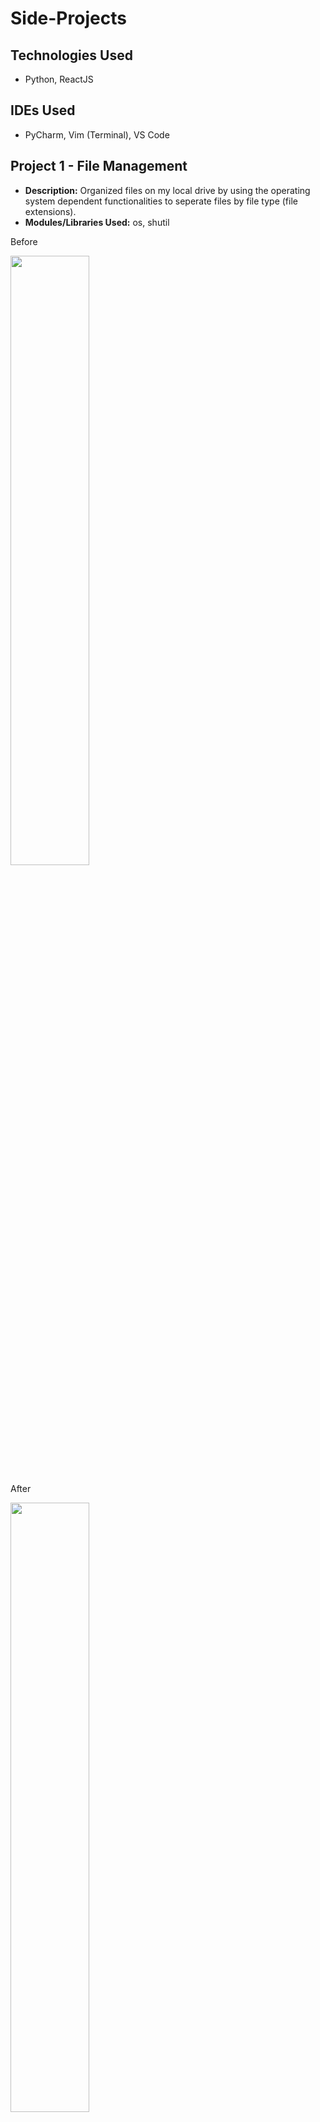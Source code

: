 # Side-Projects

## Technologies Used
  
   * Python, ReactJS
   
## IDEs Used
  
   * PyCharm, Vim (Terminal), VS Code
   
## Project 1 - File Management
  
  * __Description:__ Organized files on my local drive by using the operating system dependent functionalities to seperate files by file type (file extensions).
  * __Modules/Libraries Used:__ os, shutil

  
Before

<img src = "https://github.com/iamaryaak/Side-Projects/blob/master/images/Screen%20Shot%202020-07-31%20at%202.57.43%20AM.png" width="50%" height="50%"/>

After

<img src = "https://github.com/iamaryaak/Side-Projects/blob/master/images/Screen%20Shot%202020-07-31%20at%202.59.24%20AM.png" width="50%" height="50%"/>

Possible Next Steps: I would like the process to be automated in a way such that, whenever I download a file off google, the Downloads folder will be automatically organized.


## Project 2 - Covid Tracker

  * Built to track Covid-19 states around the United States.


## Project 3 - Image Recognition

  * Details TBD
